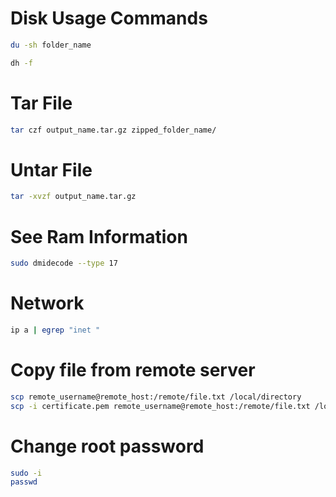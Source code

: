 # Disk Usage Commands

```bash
du -sh folder_name
```

```bash
dh -f
```


# Tar File
```bash
tar czf output_name.tar.gz zipped_folder_name/
```

# Untar File
```bash
tar -xvzf output_name.tar.gz
```

# See Ram Information
```bash
sudo dmidecode --type 17
```


# Network
```bash
ip a | egrep "inet "
```


# Copy file from remote server
```bash
scp remote_username@remote_host:/remote/file.txt /local/directory
scp -i certificate.pem remote_username@remote_host:/remote/file.txt /local/directory
```

# Change root password
```bash
sudo -i
passwd
```
